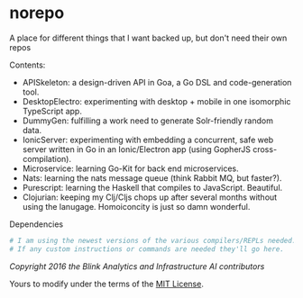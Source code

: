 # norepo
A place for different things that I want backed up, but don't need their own repos

Contents:


* APISkeleton: a design-driven API in Goa, a Go DSL and code-generation tool.
* DesktopElectro: experimenting with desktop + mobile in one isomorphic TypeScript app.
* DummyGen: fulfilling a work need to generate Solr-friendly random data.
* IonicServer:  experimenting with embedding a concurrent, safe web server written in Go in an Ionic/Electron app (using GopherJS cross-compilation).
* Microservice: learning Go-Kit for back end microservices.
* Nats: learning the nats message queue (think Rabbit MQ, but faster?).
* Purescript: learning the Haskell that compiles to JavaScript. Beautiful.
* Clojurian: keeping my Clj/Cljs chops up after several months without using the lanugage. Homoiconcity is just so damn wonderful.


Dependencies

```sh
# I am using the newest versions of the various compilers/REPLs needed.
# If any custom instructions or commands are needed they'll go here.
```

*Copyright 2016 the Blink Analytics and Infrastructure AI contributors*

Yours to modify under the terms of the [MIT License](https://github.com/damienstanton/norepo/blob/master/LICENSE).
